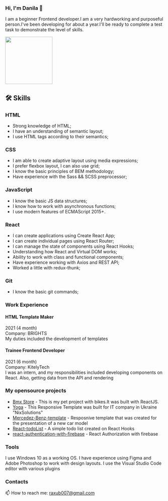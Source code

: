 ### Hi, I'm Danila 👋
<p>I am a beginner Frontend developer.I am a very hardworking and purposeful person.I've been developing for about a year.I'll be ready to complete a test task to demonstrate the level of skills.</p>


<p align='left'>
   <a href="https://github.com/DanyaGTx/github-readme-stats">
        <img height=150 src="https://github-readme-stats.vercel.app/api/top-langs/?username=DanyaGTx&layout=compact"/></a>
</p>

## 🛠 Skills

### HTML
- Strong knowledge of HTML;
- I have an understanding of semantic layout;
- I use HTML tags according to their semantics;

### CSS
- I am able to create adaptive layout using media expressions;
- I prefer flexbox layout, I can also use grid;
- I know the basic principles of BEM methodology;
- Have experience with the Sass && SCSS preprocessor;

### JavaScript 
- I know the basic JS data structures;
- I know how to work with asynchronous functions;
- I use modern features of ECMAScript 2015+.

### React
- I can create applications using Create React App;
- I can create individual pages using React Router;
- I can manage the state of components using React Hooks;
- Understanding how React and Virtual DOM works;
- Ability to work with class and functional components;
- Have experience working with Axios and REST API;
- Worked a little with redux-thunk;

### Git
- I know the basic git commands;

### Work Experience
#### HTML Template Maker
2021  (4 month) <br/>
Company: BRIGHTS <br/>
My duties included the development of
templates

#### Trainee Frontend Developer
2021  (6 month) <br/>
Company: KitelyTech <br/>
I was an intern, and my responsibilities
included developing components on
React.
Also, getting data from the API and
rendering

### My opensource projects

*  [Bmx Store](https://react-ecommerce-bmx-shop.vercel.app/main) - This is my pet project with bikes.It was built with ReactJS.  
*  [Yoga](https://danyagtx.github.io/Yoga-template.github.io/) - This Responsive Template was built for IT company in Ukraine "NixSolutions"
*  [Mercedez-Benz-template](https://danyagtx.github.io/Mercedez-Benz-template.github.io/) - Resposnive template that was created for the presentation of a new car model
*  [React-todoList](https://codesandbox.io/s/github/DanyaGTx/React-todo-onHooks) - A simple todo list created on React Hooks
*  [react-authentication-with-firebase](https://codesandbox.io/s/agitated-taussig-n4gdrv) - React Authorization with firebase

### Tools
I use Windows 10 as a working OS. I have experience using Figma and Adobe Photoshop to work with design layouts. I use the Visual Studio Code editor with various plugins

### Contacts
📫 How to reach me: <a href='mailto:raxub007@gmail.com'>raxub007@gmail.com</a>

